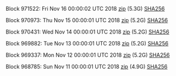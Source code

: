 Block 971522: Fri Nov 16 00:00:02 UTC 2018 [zip](https://dash-bootstrap.ams3.digitaloceanspaces.com/mainnet/2018-11-16/bootstrap.dat.zip) (5.3G) [SHA256](https://dash-bootstrap.ams3.digitaloceanspaces.com/mainnet/2018-11-16/sha256.txt)

Block 970973: Thu Nov 15 00:00:01 UTC 2018 [zip](https://dash-bootstrap.ams3.digitaloceanspaces.com/mainnet/2018-11-15/bootstrap.dat.zip) (5.2G) [SHA256](https://dash-bootstrap.ams3.digitaloceanspaces.com/mainnet/2018-11-15/sha256.txt)

Block 970431: Wed Nov 14 00:00:01 UTC 2018 [zip](https://dash-bootstrap.ams3.digitaloceanspaces.com/mainnet/2018-11-14/bootstrap.dat.zip) (5.2G) [SHA256](https://dash-bootstrap.ams3.digitaloceanspaces.com/mainnet/2018-11-14/sha256.txt)

Block 969882: Tue Nov 13 00:00:01 UTC 2018 [zip](https://dash-bootstrap.ams3.digitaloceanspaces.com/mainnet/2018-11-13/bootstrap.dat.zip) (5.2G) [SHA256](https://dash-bootstrap.ams3.digitaloceanspaces.com/mainnet/2018-11-13/sha256.txt)

Block 969337: Mon Nov 12 00:00:01 UTC 2018 [zip](https://dash-bootstrap.ams3.digitaloceanspaces.com/mainnet/2018-11-12/bootstrap.dat.zip) (5.2G) [SHA256](https://dash-bootstrap.ams3.digitaloceanspaces.com/mainnet/2018-11-12/sha256.txt)

Block 968785: Sun Nov 11 00:00:01 UTC 2018 [zip](https://dash-bootstrap.ams3.digitaloceanspaces.com/mainnet/2018-11-11/bootstrap.dat.zip) (4.9G) [SHA256](https://dash-bootstrap.ams3.digitaloceanspaces.com/mainnet/2018-11-11/sha256.txt)
